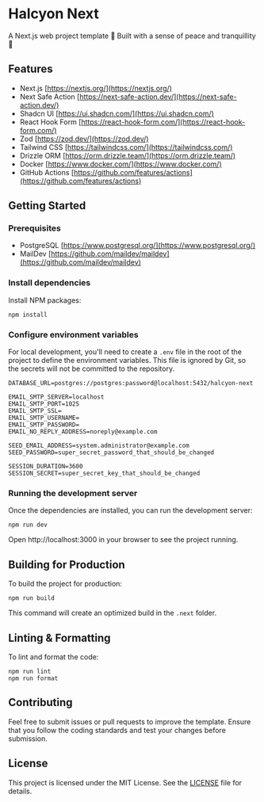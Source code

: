 # Halcyon Next

A Next.js web project template 👷 Built with a sense of peace and tranquillity 🙏

## Features

- Next.js
  [https://nextjs.org/](https://nextjs.org/)
- Next Safe Action
  [https://next-safe-action.dev/](https://next-safe-action.dev/)
- Shadcn UI
  [https://ui.shadcn.com/](https://ui.shadcn.com/)
- React Hook Form
  [https://react-hook-form.com/](https://react-hook-form.com/)
- Zod
  [https://zod.dev/](https://zod.dev/)
- Tailwind CSS
  [https://tailwindcss.com/](https://tailwindcss.com/)
- Drizzle ORM
  [https://orm.drizzle.team/](https://orm.drizzle.team/)
- Docker
  [https://www.docker.com/](https://www.docker.com/)
- GitHub Actions
  [https://github.com/features/actions](https://github.com/features/actions)

## Getting Started

### Prerequisites

- PostgreSQL
  [https://www.postgresql.org/](https://www.postgresql.org/)
- MailDev
  [https://github.com/maildev/maildev](https://github.com/maildev/maildev)

### Install dependencies

Install NPM packages:

```
npm install
```

### Configure environment variables

For local development, you'll need to create a `.env` file in the root of the project to define the environment variables. This file is ignored by Git, so the secrets will not be committed to the repository.

```
DATABASE_URL=postgres://postgres:password@localhost:5432/halcyon-next

EMAIL_SMTP_SERVER=localhost
EMAIL_SMTP_PORT=1025
EMAIL_SMTP_SSL=
EMAIL_SMTP_USERNAME=
EMAIL_SMTP_PASSWORD=
EMAIL_NO_REPLY_ADDRESS=noreply@example.com

SEED_EMAIL_ADDRESS=system.administrator@example.com
SEED_PASSWORD=super_secret_password_that_should_be_changed

SESSION_DURATION=3600
SESSION_SECRET=super_secret_key_that_should_be_changed
```

### Running the development server

Once the dependencies are installed, you can run the development server:

```
npm run dev
```

Open http://localhost:3000 in your browser to see the project running.

## Building for Production

To build the project for production:

```
npm run build
```

This command will create an optimized build in the `.next` folder.

## Linting & Formatting

To lint and format the code:

```
npm run lint
npm run format
```

## Contributing

Feel free to submit issues or pull requests to improve the template. Ensure that you follow the coding standards and test your changes before submission.

## License

This project is licensed under the MIT License. See the [LICENSE](LICENSE) file for details.
